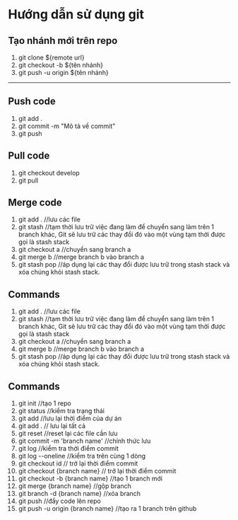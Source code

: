 # Hướng dẫn sử dụng git

## Tạo nhánh mới trên repo

<ol>
    <li>git clone ${remote url} </li>
    <li>git checkout -b ${tên nhánh}</li>
    <li>git push -u origin ${tên nhánh}</li>
</ol>

---

## Push code

<ol>
    <li>git add .</li>
    <li>git commit -m "Mô tả về commit"</li>
    <li>git push</li>
</ol>

## Pull code

<ol>
    <li>git checkout develop</li>
    <li>git pull</li>
</ol>



## Merge code
<ol>
    <li>git add . //lưu các file</li>
    <li>git stash //tạm thời lưu trữ việc đang làm để chuyển sang làm trên 1 branch khác, Git sẽ lưu trữ các thay đổi đó vào một vùng tạm thời được gọi là stash stack</li>
    <li>git checkout a //chuyển sang branch a</li>
    <li>git merge b //merge branch b vào branch a</li>
    <li>git stash pop //áp dụng lại các thay đổi được lưu trữ trong stash stack và xóa chúng khỏi stash stack.</li>
</ol>

## Commands
<ol>
    <li>git add . //lưu các file</li>
    <li>git stash //tạm thời lưu trữ việc đang làm để chuyển sang làm trên 1 branch khác, Git sẽ lưu trữ các thay đổi đó vào một vùng tạm thời được gọi là stash stack</li>
    <li>git checkout a //chuyển sang branch a</li>
    <li>git merge b //merge branch b vào branch a</li>
    <li>git stash pop //áp dụng lại các thay đổi được lưu trữ trong stash stack và xóa chúng khỏi stash stack.</li>
</ol>

## Commands
<ol>
	<li>git init //tạo 1 repo</li>
	<li>git status //kiểm tra trạng thái</li> 
	<li>git add //lưu lại thời điểm của dự án</li>
	<li>git add . // lưu lại tất cả</li>
	<li>git reset //reset lại các file cần lưu</li> 
	<li>git commit -m 'branch name' //chính thức lưu</li> 
	<li>git log //kiểm tra thời điểm commit</li>
	<li>git log --oneline //kiểm tra trên cùng 1 dòng</li>
	<li>git checkout id // trở lại thời điểm commit</li>
	<li>git checkout {branch name} // trở lại thời điểm commit </li>
	<li>git checkout -b {branch name} //tạo 1 branch mới</li>
 	<li>git merge {branch name} //gộp branch</li> 
	<li>git branch -d {branch name} //xóa branch</li> 
	<li>git push //đẩy code lên repo</li>
	<li>git push -u origin {branch name} //tạo ra 1 branch trên github</li>
</ol>